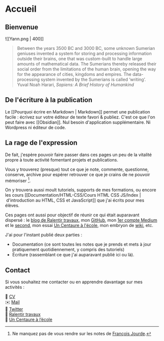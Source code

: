 # Accueil
## Bienvenue
![[Yann.png | 400]]

> Between the years 3500 BC and 3000 BC, some unknown Sumerian geniuses invented a system for storing and processing information outside their brains, one that was custom-built to handle large amounts of mathematical data. The Sumerians thereby released their social order from the limitations of the human brain, opening the way for the appearance of cities, kingdoms and empires. The data-processing system invented by the Sumerians is called ‘writing’.<br />
> Yuval Noah Harari, *Sapiens: A Brief History of Humankind*

## De l'écriture à la publication
Le [[Pourquoi écrire en Markdown | Markdown]] permet une publication facile : écrivez sur votre éditeur de texte favori & publiez. C'est ce que l'on peut faire avec [[Obsidian]]. Nul besoin d'application supplémentaire. Ni Wordpress ni éditeur de code. 

## La rage de l'expression
De fait, j'espère pouvoir faire passer dans ces pages un peu de la vitalité propre à toute activité fomentant projets et publications.

Vous y trouverez (presque) tout ce que je note, commente, questionne, conserve, archive pour espérer retrouver ce que je crains de ne pouvoir mémoriser [^1].

On y trouvera aussi moult tutoriels, supports de mes formations, ou encore les cours [[Documentation/HTML-CSS/Cours HTML CSS JS/Index | d'introduction au HTML, CSS et JavaScript]] que j'ai écrits pour mes élèves.

Ces pages ont aussi pour objectif de réunir ce qui était auparavant dispersé : le [blog de Ralentir travaux](https://www.ralentirtravaux.com/le_blog/), mon [GitHub](https://github.com/YannHY), mon [1er compte Medium](https://medium.com/@yannhoury) et le [second](https://yannhoury-10079.medium.com), mon essai [Un Centaure à l'école](https://www.amazon.fr/centaure-l%C3%A9cole-Comment-num%C3%A9rique-professeur-ebook/dp/B01GAC4D8Q), mon embryon de [wiki](https://www.ralentirtravaux.com/w/index.php?title=Accueil), etc. 

J'ai pour l'instant publié deux parties :

- Documentation (ce sont toutes les notes que je prends et mets à jour pratiquement quotidiennement, y compris des tutoriels)
- Écriture (rassemblant ce que j'ai auparavant publié ici ou là).

## Contact
Si vous souhaitez me contacter ou en apprendre davantage sur mes activités :

👤 [CV](https://yann-houry.netlify.app)<br />
✉️ [Mail](mailto:yannhoury@ralentirtravaux.com)<br />
💬 [Twitter](https://twitter.com/yannhoury)<br />
🧭 [Ralentir travaux](https://www.ralentirtravaux.com/)<br />
📖 [Un Centaure à l’école](https://www.amazon.fr/centaure-l%C3%A9cole-Comment-num%C3%A9rique-professeur-ebook/dp/B01GAC4D8Q)  

[^1]: Ne manquez pas de vous rendre sur les notes de [François Jourde](https://publish.obsidian.md/jourde/Site).